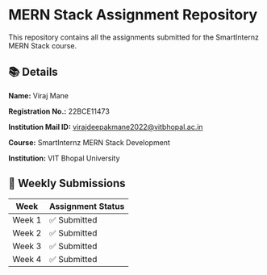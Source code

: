 # MERN Stack Assignment Repository

This repository contains all the assignments submitted for the SmartInternz MERN Stack course.

## 📚 Details

**Name:** Viraj Mane  

**Registration No.:** 22BCE11473  

**Institution Mail ID:** virajdeepakmane2022@vitbhopal.ac.in

**Course:** SmartInternz MERN Stack Development  

**Institution:** VIT Bhopal University

## 📅 Weekly Submissions

| Week | Assignment Status |
|------|-------------------|
| Week 1 | ✅ Submitted |
| Week 2 | ✅ Submitted |
| Week 3 | ✅ Submitted |
| Week 4 | ✅ Submitted |
